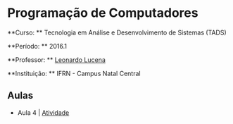 # Programação de Computadores

**Curso: ** Tecnologia em Análise e Desenvolvimento de Sistemas (TADS)

**Período: ** 2016.1

**Professor: ** [Leonardo Lucena](https://github.com/lrlucena)

**Instituição: ** IFRN - Campus Natal Central


## Aulas
- Aula 4 | [Atividade](/atividades/aula-4)
